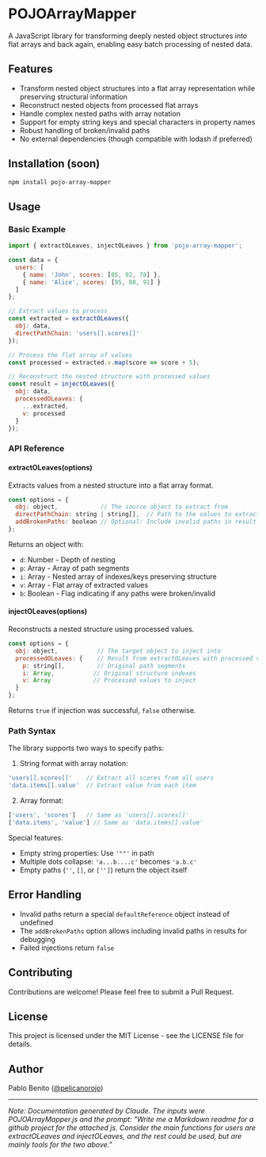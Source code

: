 # POJOArrayMapper

A JavaScript library for transforming deeply nested object structures into flat arrays and back again, enabling easy batch processing of nested data.

## Features

- Transform nested object structures into a flat array representation while preserving structural information
- Reconstruct nested objects from processed flat arrays
- Handle complex nested paths with array notation
- Support for empty string keys and special characters in property names
- Robust handling of broken/invalid paths
- No external dependencies (though compatible with lodash if preferred)

## Installation (soon)

```bash
npm install pojo-array-mapper
```

## Usage

### Basic Example

```javascript
import { extractOLeaves, injectOLeaves } from 'pojo-array-mapper';

const data = {
  users: [
    { name: 'John', scores: [85, 92, 78] },
    { name: 'Alice', scores: [95, 88, 91] }
  ]
};

// Extract values to process
const extracted = extractOLeaves({
  obj: data,
  directPathChain: 'users[].scores[]'
});

// Process the flat array of values
const processed = extracted.v.map(score => score + 5);

// Reconstruct the nested structure with processed values
const result = injectOLeaves({
  obj: data,
  processedOLeaves: {
    ...extracted,
    v: processed
  }
});
```

### API Reference

#### extractOLeaves(options)

Extracts values from a nested structure into a flat array format.

```javascript
const options = {
  obj: object,            // The source object to extract from
  directPathChain: string | string[],  // Path to the values to extract
  addBrokenPaths: boolean // Optional: Include invalid paths in result (default: false)
};
```

Returns an object with:
- `d`: Number - Depth of nesting
- `p`: Array - Array of path segments
- `i`: Array - Nested array of indexes/keys preserving structure
- `v`: Array - Flat array of extracted values
- `b`: Boolean - Flag indicating if any paths were broken/invalid

#### injectOLeaves(options)

Reconstructs a nested structure using processed values.

```javascript
const options = {
  obj: object,           // The target object to inject into
  processedOLeaves: {    // Result from extractOLeaves with processed values
    p: string[],         // Original path segments
    i: Array,           // Original structure indexes
    v: Array            // Processed values to inject
  }
};
```

Returns `true` if injection was successful, `false` otherwise.

### Path Syntax

The library supports two ways to specify paths:

1. String format with array notation:
```javascript
'users[].scores[]'    // Extract all scores from all users
'data.items[].value'  // Extract value from each item
```

2. Array format:
```javascript
['users', 'scores']   // Same as 'users[].scores[]'
['data.items', 'value'] // Same as 'data.items[].value'
```

Special features:
- Empty string properties: Use `'""'` in path
- Multiple dots collapse: `'a...b....c'` becomes `'a.b.c'`
- Empty paths (`''`, `[]`, or `['']`) return the object itself

## Error Handling

- Invalid paths return a special `defaultReference` object instead of undefined
- The `addBrokenPaths` option allows including invalid paths in results for debugging
- Failed injections return `false`

## Contributing

Contributions are welcome! Please feel free to submit a Pull Request.

## License

This project is licensed under the MIT License - see the LICENSE file for details.

## Author

Pablo Benito ([@pelicanorojo](https://github.com/pelicanorojo))

---
*Note: Documentation generated by Claude. The inputs were POJOArrayMapper.js and the prompt: "Write me a Markdown readme for a github project for the attached js. Consider the main functions for users are extractOLeaves and injectOLeaves, and the rest could be used, but are mainly tools for the two above."*
